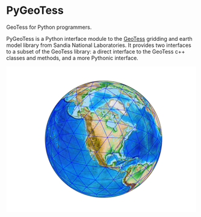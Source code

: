 # PyGeoTess

GeoTess for Python programmers.

PyGeoTess is a Python interface module to the
[GeoTess](http://www.sandia.gov/geotess) gridding and earth model library from
Sandia National Laboratories.  It provides two interfaces to a subset of the
GeoTess library: a direct interface to the GeoTess c++ classes and methods,
and a more Pythonic interface.

![global grid](docs/src/pages/data/output_9_1.png)
